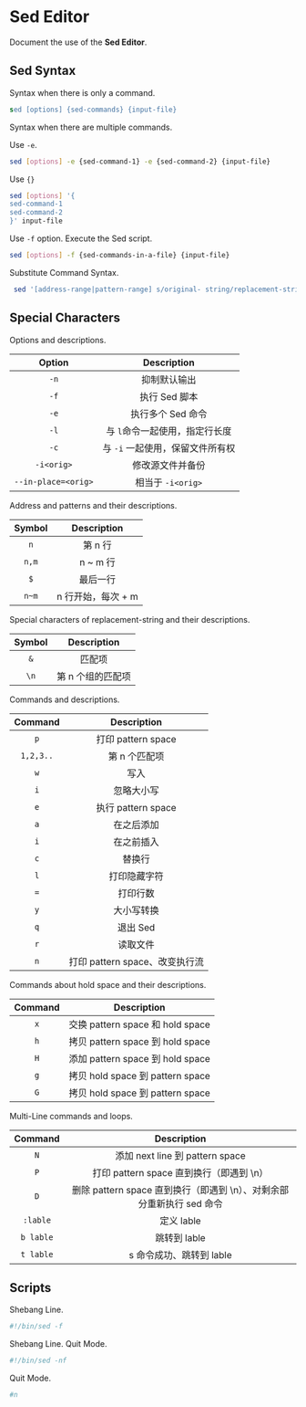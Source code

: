 # Sed Editor

Document the use of the __Sed Editor__.

## Sed Syntax

Syntax when there is only a command.

``` sed
sed [options] {sed-commands} {input-file}
```

Syntax when there are multiple commands.

Use `-e`.

``` bash
sed [options] -e {sed-command-1} -e {sed-command-2} {input-file}
```

Use `{}`

``` bash
sed [options] '{
sed-command-1
sed-command-2
}' input-file
```

Use `-f` option. Execute the Sed script.

``` bash
sed [options] -f {sed-commands-in-a-file} {input-file}
```

Substitute Command Syntax.

``` bash
 sed '[address-range|pattern-range] s/original- string/replacement-string/[substitute-flags]' inputfile
```

## Special Characters

Options and descriptions.

| Option | Description |
| :----: | :------: |
| `-n` | 抑制默认输出 |
| `-f` | 执行 Sed 脚本 |
| `-e` | 执行多个 Sed 命令 |
| `-l` | 与 `l`命令一起使用，指定行长度 |
| `-c` | 与 `-i` 一起使用，保留文件所有权 |
| `-i<orig>` | 修改源文件并备份 |
| `--in-place=<orig>` | 相当于 `-i<orig>` |

Address and patterns and their descriptions.

| Symbol | Description |
| :----: | :------: |
| `n` | 第 n 行 |
| `n,m` | n ~ m 行 |
| `$` | 最后一行 |
| `n~m` | n 行开始，每次 + m |

Special characters of replacement-string and their descriptions.

| Symbol | Description |
| :----: | :------: |
| `&` | 匹配项 |
| `\n` | 第 n 个组的匹配项 |

Commands and descriptions.

| Command | Description |
| :-----: | :------: |
| `p` | 打印 pattern space |
| `1,2,3..` | 第 n 个匹配项 |
| `w` | 写入 |
| `i` | 忽略大小写 |
| `e` | 执行 pattern space |
| `a` | 在之后添加 |
| `i` | 在之前插入 |
| `c` | 替换行 |
| `l` | 打印隐藏字符 |
| `=` | 打印行数 |
| `y` | 大小写转换 |
| `q` | 退出 Sed |
| `r` | 读取文件 |
| `n` | 打印 pattern space、改变执行流 |

Commands about hold space and their descriptions.

| Command | Description |
| :-----: | :------: |
| `x` | 交换 pattern space 和 hold space |
| `h` | 拷贝 pattern space 到 hold space |
| `H` | 添加 pattern space 到 hold space |
| `g` | 拷贝 hold space 到 pattern space |
| `G` | 拷贝 hold space 到 pattern space |

Multi-Line commands and loops.

| Command | Description |
| :-----: | :------: |
| `N` | 添加 next line 到 pattern space |
| `P` | 打印 pattern space 直到换行（即遇到 \n）|
| `D` | 删除 pattern space 直到换行（即遇到 \n）、对剩余部分重新执行 sed 命令 |
| `:lable` | 定义 lable |
| `b lable` | 跳转到 lable |
| `t lable` | s 命令成功、跳转到 lable |

## Scripts

Shebang Line.

``` bash
#!/bin/sed -f
```

Shebang Line. Quit Mode.

``` bash
#!/bin/sed -nf
```

Quit Mode.

``` bash
#n
```
